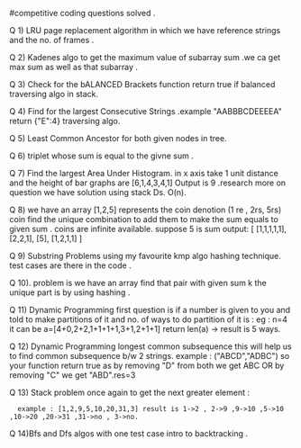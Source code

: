 #competitive coding questions solved . 


Q 1)  LRU page replacement algorithm in which we have reference 
      strings and the no. of frames .

Q 2)  Kadenes algo to get the maximum value of subarray sum .we ca get max sum as well as
      that subarray .

Q 3) Check for the bALANCED Brackets function return true if balanced traversing algo in stack.

Q 4) Find for the largest Consecutive Strings .example "AABBBCDEEEEA" return {"E":4} traversing algo.

Q 5) Least Common Ancestor for both given nodes in tree.

Q 6) triplet whose sum is equal to the givne sum .

Q 7) Find the largest Area Under Histogram.
     in x axis take 1 unit distance and the height of bar graphs are
     [6,1,4,3,4,1] Output is 9 .research more on question we have solution 
     using stack Ds. O(n).

Q 8) we have an array [1,2,5] represents the coin denotion (1 re , 2rs, 5rs) coin 
     find the unique combination to add them to
     make the sum equals to given sum . coins are infinite available.
     suppose 5 is sum 
     output: [
                [1,1,1,1,1],
                [2,2,1],
                [5],
                [1,2,1,1]
              ]  

Q 9) Substring Problems using my favourite kmp algo hashing technique.
     test cases are there in the code .

Q 10). problem is we have an array find that pair with given sum k 
       the unique part is by using hashing .


Q 11) Dynamic Programming first question is if a number is given to you and told to make partitions of it
      and no. of ways to do partition of it is : eg : n=4    it can be a=[4+0,2+2,1+1+1+1,3+1,2+1+1] return len(a) -> result is 5 ways.

Q 12) Dynamic Programming longest common subsequence this will help us to find common subsequence b/w 2 strings.
      example : ("ABCD","ADBC") so your function return true as by removing "D" from both we get ABC OR by removing "C" we get "ABD".res=3


Q 13) Stack problem once again to get the next greater element : 

      example : [1,2,9,5,10,20,31,3] result is 1->2 , 2->9 ,9->10 ,5->10 ,10->20 ,20->31 ,31->no , 3->no.

 Q 14)Bfs and Dfs algos with one test case intro to backtracking .